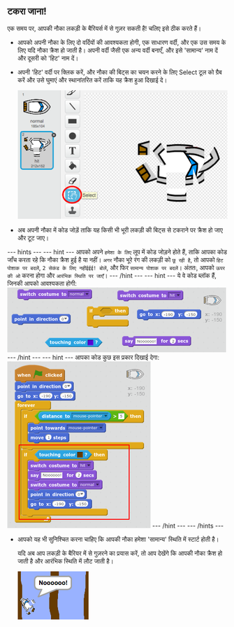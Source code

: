 ## टकरा जाना!

एक समय पर, आपकी नौका लकड़ी के बैरियर्स में से गुज़र सकती है! चलिए इसे ठीक करते हैं।

+ आपको अपनी नौका के लिए दो वर्दियों की आवश्यकता होगी, एक साधारण वर्दी, और एक उस समय के लिए यदि नौका क्रैश हो जाती है। अपनी वर्दी जैसी एक अन्य वर्दी बनाएँ, और इसे 'सामान्य' नाम दें और दूसरी को 'हिट' नाम दें।

+ अपनी 'हिट' वर्दी पर क्लिक करें, और नौका की बिट्स का चयन करने के लिए Select टूल को ग्रैब करें और उसे घुमाएं और स्थानांतरित करें ताकि यह क्रैश हुआ दिखाई दे।

	![screenshot](images/boat-hit-costume.png)

+ अब अपनी नौका में कोड जोड़ें ताकि यह किसी भी भूरी लकड़ी की बिट्स से टकराने पर क्रैश हो जाए और टूट जाए।

--- hints ---
--- hint ---
आपको अपने `हमेशा के लिए` लूप में कोड जोड़ने होते हैं, ताकि आपका कोड जाँच करता रहे कि नौका क्रैश हुई है या नहीं। `अगर` नौका भूरे रंग की लकड़ी को `छू रही है`, तो आपको `हिट पोशाक पर बदलें`, `2 सेकंड के लिए नहींईईई! बोलें`, और फिर `सामान्य पोशाक पर बदलें`। अंततः, आपको `ऊपर की ओ` करना होगा और `आरंभिक स्थिति पर जाएँ`।
--- /hint ---
--- hint ---
ये वे कोड ब्लॉक हैं, जिनकी आपको आवश्यकता होगी:
![screenshot](images/boat-hit-blocks.png)
--- /hint ---
--- hint ---
आपका कोड कुछ इस प्रकार दिखाई देगा:
![screenshot](images/boat-hit-code.png)
--- /hint ---
--- /hints ---

+ आपको यह भी सुनिश्चित करना चाहिए कि आपकी नौका हमेशा 'सामान्य' स्थिति में स्टार्ट होती है।

	यदि अब आप लकड़ी के बैरियर में से गुज़रने का प्रयास करें, तो आप देखेंगे कि आपकी नौका क्रैश हो जाती है और आरंभिक स्थिति में लौट जाती है।

	![screenshot](images/boat-crash.png)
